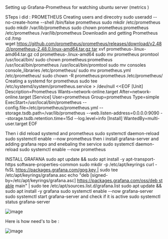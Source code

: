 Setting up Grafana-Prometheus for watching ubuntu server (metrics )

STeps i did : PROMETHEUS Creating users and direcotry sudo useradd --no-create-home --shell /bin/false prometheus sudo mkdir /etc/prometheus sudo mkdir /var/lib/prometheus sudo chown prometheus:prometheus /etc/prometheus /var/lib/prometheus
Downloadin and getting Prometheus cd /tmp wget https://github.com/prometheus/prometheus/releases/download/v2.48.0/prometheus-2.48.0.linux-amd64.tar.gz tar xvf prometheus-.linux-amd64.tar.gz cd prometheus-.linux-amd64 sudo mv prometheus promtool /usr/local/bin/ sudo chown prometheus:prometheus /usr/local/bin/prometheus /usr/local/bin/promtool sudo mv consoles console_libraries /etc/prometheus/ sudo mv prometheus.yml /etc/prometheus/ sudo chown -R prometheus:prometheus /etc/prometheus/
Creating a systemd for prometheus sudo tee /etc/systemd/system/prometheus.service > /dev/null <<EOF [Unit] Description=Prometheus Wants=network-online.target After=network-online.target
[Service] User=prometheus Group=prometheus Type=simple ExecStart=/usr/local/bin/prometheus
--config.file=/etc/prometheus/prometheus.yml
--storage.tsdb.path=/var/lib/prometheus
--web.listen-address=0.0.0.0:9090
--storage.tsdb.retention.time=15d
--log.level=info
[Install] WantedBy=multi-user.target EOF


Then i did reload systemd and prometheus sudo systemctl daemon-reload sudo systemctl enable --now prometheus
then i install grafana-server and adding grafana repo and enebaling the service sudo systemctl daemon-reload sudo systemctl enable --now prometheus

INSTALL GRAFANA sudo apt update && sudo apt install -y apt-transport-https software-properties-common sudo mkdir -p /etc/apt/keyrings curl -fsSL https://packages.grafana.com/gpg.key | sudo tee /etc/apt/keyrings/grafana.asc
echo "deb [signed-by=/etc/apt/keyrings/grafana.asc] https://packages.grafana.com/oss/deb stable main" | sudo tee /etc/apt/sources.list.d/grafana.list sudo apt update && sudo apt install -y grafana
sudo systemctl enable --now grafana-server
sudo systemctl start grafana-server and check if it is active
sudo systemctl status grafana-server 

![image](https://github.com/user-attachments/assets/8194e941-5c12-492f-aab9-4eff99dbb45c)

Here is how need's to be : 

![image](https://github.com/user-attachments/assets/d9072d37-2581-4193-80bd-541b186c3675)

